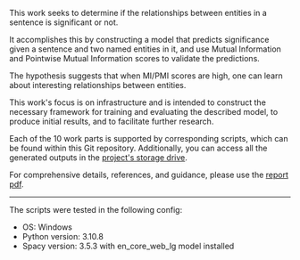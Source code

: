 This work seeks to determine if the relationships between entities in a sentence is significant or not.

It accomplishes this by constructing a model that predicts significance given a sentence and two named entities in it, and use Mutual Information and Pointwise Mutual Information scores to validate the predictions.

The hypothesis suggests that when MI/PMI scores are high, one can learn about interesting relationships between entities.

This work's focus is on infrastructure and is intended to construct the necessary framework for training and evaluating the described model, to produce initial results, and to facilitate further research.

Each of the 10 work parts is supported by corresponding scripts, which can be found within this Git repository. Additionally, you can access all the generated outputs in the [project's storage drive](https://drive.google.com/drive/u/4/folders/1v3YdVXgeByow9xkSgPJom6rx2KxB9QSu).

For comprehensive details, references, and guidance, please use the [report pdf](https://github.com/mhornstein/NESRR/blob/main/report.pdf).

---

The scripts were tested in the following config:
* OS: Windows
* Python version: 3.10.8
* Spacy version: 3.5.3 with en_core_web_lg model installed
